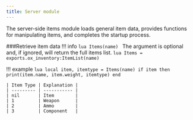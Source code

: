 ```yaml
---
title: Server module
---
```

The server-side items module loads general item data, provides functions for manipulating items, and completes the startup process.

###Retrieve item data
!!! info
	```lua
	Items(name)
	```
	The argument is optional and, if ignored, will return the full items list.
	```lua
	Items = exports.ox_inventory:ItemList(name)
	```

!!! example
	```lua
	local item, itemtype = Items(name)
	if item then
		print(item.name, item.weight, itemtype)
	end
	```
	
	| Item Type | Explanation |
	| --------- | ----------- |
	| nil       | Item        |
	| 1         | Weapon      |
	| 2         | Ammo        |
	| 3         | Component   |
